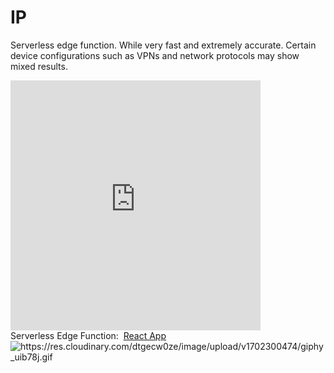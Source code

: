 # <h1>IP</h1>
Serverless edge function. While very fast and extremely accurate. Certain device configurations such as VPNs and network protocols may show mixed results. 
<iframe src="https://ipv4.jessejesse.com" style="border:0px #ffffff none;" name="myiFrame" scrolling="no" frameborder="1" marginheight="0px" marginwidth="0px" height="400px" width="400px" allowfullscreen></iframe><br>
Serverless Edge Function:&nbsp;&nbsp;<a href="https://ip.jessejesse.com/">React App</a></h3>

<div class="avatar">
    <img src="https://res.cloudinary.com/dtgecw0ze/image/upload/v1702300474/giphy_uib78j.gif" alt="https://res.cloudinary.com/dtgecw0ze/image/upload/v1702300474/giphy_uib78j.gif" />
  </div>
  </div>